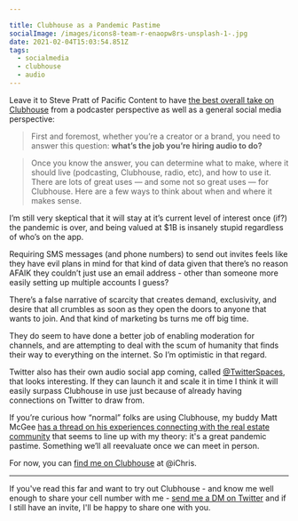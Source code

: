 ```yaml
---

title: Clubhouse as a Pandemic Pastime
socialImage: /images/icons8-team-r-enaopw8rs-unsplash-1-.jpg
date: 2021-02-04T15:03:54.851Z
tags:
  - socialmedia
  - clubhouse
  - audio
---
```

Leave it to Steve Pratt of Pacific Content to have [the best overall take on Clubhouse](https://blog.pacific-content.com/heres-how-to-think-about-clubhouse-audio-strategy-64711dd3f6c1) from a podcaster perspective as well as a general social media perspective:

> First and foremost, whether you’re a creator or a brand, you need to answer this question: **what’s the job you’re hiring audio to do?**

> Once you know the answer, you can determine what to make, where it should live (podcasting, Clubhouse, radio, etc), and how to use it. There are lots of great uses — and some not so great uses — for Clubhouse. Here are a few ways to think about when and where it makes sense.

I’m still very skeptical that it will stay at it’s current level of interest once (if?) the pandemic is over, and being valued at $1B is insanely stupid regardless of who’s on the app.

Requiring SMS messages (and phone numbers) to send out invites feels like they have evil plans in mind for that kind of data given that there’s no reason AFAIK they couldn’t just use an email address - other than someone more easily setting up multiple accounts I guess?

There’s a false narrative of scarcity that creates demand, exclusivity, and desire that all crumbles as soon as they open the doors to anyone that wants to join. And that kind of marketing bs turns me off big time.

They do seem to have done a better job of enabling moderation for channels, and are attempting to deal with the scum of humanity that finds their way to everything on the internet. So I’m optimistic in that regard.

Twitter also has their own audio social app coming, called [@TwitterSpaces](https://twitter.com/twitterspaces), that looks interesting. If they can launch it and scale it in time I think it will easily surpass Clubhouse in use just because of already having connections on Twitter to draw from.

If you’re curious how “normal” folks are using Clubhouse, my buddy Matt McGee [has a thread on his experiences connecting with the real estate community](https://twitter.com/mattmcgee/status/1357164336909742081?s=21) that seems to line up with my theory: it's a great pandemic pastime. Something we’ll all reevaluate once we can meet in person.

For now, you can [find me on Clubhouse](https://www.joinclubhouse.com/) at @iChris.

---

If you've read this far and want to try out Clubhouse - and know me well enough to share your cell number with me - [send me a DM on Twitter](https://twitter.com/messages/compose?recipient_id=58323) and if I still have an invite, I'll be happy to share one with you.
